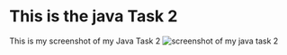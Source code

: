 # This is the java Task 2 #

This is my screenshot of my Java Task 2
![screenshot of my java task 2](https://i.ibb.co/zm6jtRL/java.png)
